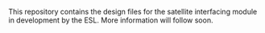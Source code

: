 This repository contains the design files for the satellite interfacing module in development by the ESL. More information will follow soon.
